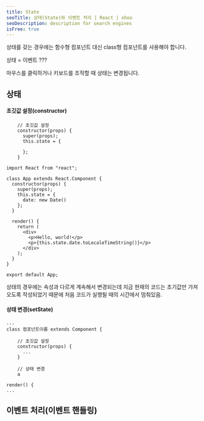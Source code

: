 ```yaml
---
title: State
seoTitle: 상태(State)와 이벤트 처리 | React | ohoo
seoDescription: description for search engines
isFree: true
---
```



상태를 갖는 경우에는 함수형 컴포넌트 대신 class형 컴포넌트를 사용해야 합니다. 

상태 = 이벤트 ???

마우스를 클릭하거나 키보드를 조작할 때 상태는 변경됩니다. 

## 상태
#### 초깃값 설정(constructor)
```
    // 초깃값 설정
    constructor(props) {
      super(props);
      this.state = {

      };
    }
```

```
import React from "react";

class App extends React.Component {
  constructor(props) {
    super(props);
    this.state = {
      date: new Date()
    };
  }

  render() {
    return (
      <div>
        <p>Hello, world!</p>
        <p>{this.state.date.toLocaleTimeString()}</p>
      </div>
    );
  }
}

export default App;
```

상태의 경우에는 속성과 다르게 계속해서 변경되는데 지금 현재의 코드는 초기값만 가져오도록 작성되었기 때문에 처음 코드가 실행될 때의 시간에서 멈춰있음.

#### 상태 변경(setState)
```
...
class 컴포넌트이름 extends Component {

    // 초깃값 설정
    constructor(props) {
      ...
    }

    // 상태 변경
    a

render() {
...
```


## 이벤트 처리(이벤트 핸들링)
